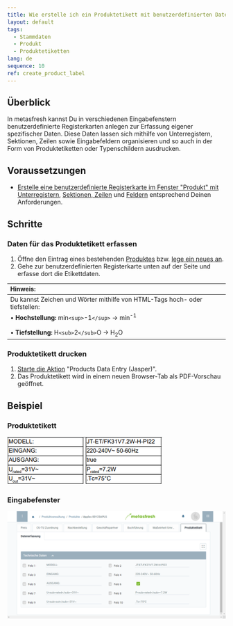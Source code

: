 ```yaml
---
title: Wie erstelle ich ein Produktetikett mit benutzerdefinierten Daten?
layout: default
tags:
  - Stammdaten
  - Produkt
  - Produktetiketten
lang: de
sequence: 10
ref: create_product_label
---
```


## Überblick
In metasfresh kannst Du in verschiedenen Eingabefenstern benutzerdefinierte Registerkarten anlegen zur Erfassung eigener spezifischer Daten. Diese Daten lassen sich mithilfe von Unterregistern, Sektionen, Zeilen sowie Eingabefeldern organisieren und so auch in der Form von Produktetiketten oder Typenschildern ausdrucken.

## Voraussetzungen
- [Erstelle eine benutzerdefinierte Registerkarte im Fenster "Produkt" mit Unterregistern](Benutzerdefinierte_Registerkarte_anlegen), [Sektionen, Zeilen](Unterregister_Sektion_hinzufuegen) und [Feldern](Sektionszeilen_Felder_hinzufuegen) entsprechend Deinen Anforderungen.

## Schritte

### Daten für das Produktetikett erfassen
1. Öffne den Eintrag eines bestehenden [Produktes](Menu) bzw. [lege ein neues an](NeuesProdukt).
1. Gehe zur benutzerdefinierten Registerkarte unten auf der Seite und erfasse dort die Etikettdaten.

| **Hinweis:** |
| :--- |
| Du kannst Zeichen und Wörter mithilfe von HTML-Tags hoch- oder tiefstellen: |
| •&nbsp;**Hochstellung:** min`<sup>`-1`</sup>` &rarr; min<sup>-1</sup><br><br> •&nbsp;**Tiefstellung:** H`<sub>`2`</sub>`O &rarr; H<sub>2</sub>O |

### Produktetikett drucken
1. [Starte die Aktion](AktionStarten#aktionsmenue) "Products Data Entry (Jasper)".
1. Das Produktetikett wird in einem neuen Browser-Tab als PDF-Vorschau geöffnet.

## Beispiel

### Produktetikett
![](assets/Produktetikett_Typenschild.png)

### Eingabefenster
![](assets/Produktetikett_Registerkarte.png)
